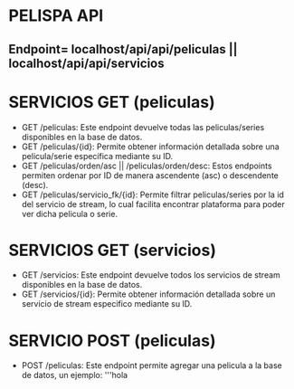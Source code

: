# PELISPA API
## Endpoint= localhost/api/api/peliculas || localhost/api/api/servicios

# SERVICIOS GET (peliculas)
- GET /peliculas: Este endpoint devuelve todas las peliculas/series disponibles en la base de datos.
- GET /peliculas/{id}: Permite obtener información detallada sobre una pelicula/serie específica mediante su ID.
- GET /peliculas/orden/asc || /peliculas/orden/desc: Estos endpoints permiten ordenar por ID de manera ascendente (asc) o descendente (desc).
- GET /peliculas/servicio_fk/{id}: Permite filtrar peliculas/series por la id del servicio de stream, lo cual facilita encontrar plataforma para poder ver dicha pelicula o serie.


# SERVICIOS GET (servicios)
- GET /servicios: Este endpoint devuelve todos los servicios de stream disponibles en la base de datos.
- GET /servicios/{id}: Permite obtener información detallada sobre un servicio de stream especifico mediante su ID.


# SERVICIO POST (peliculas)
- POST /peliculas: Este endpoint permite agregar una pelicula a la base de datos, un ejemplo:
'''hola



